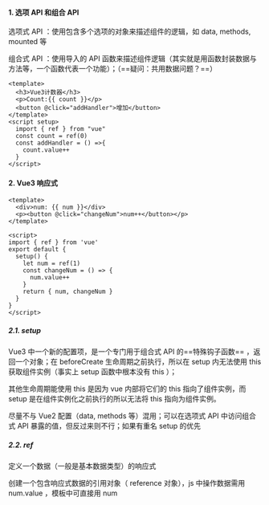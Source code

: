 #### 1. 选项 API 和组合 API 

选项式 API ：使用包含多个选项的对象来描述组件的逻辑，如 data, methods, mounted 等

组合式 API ：使用导入的 API 函数来描述组件逻辑（其实就是用函数封装数据与方法等，一个函数代表一个功能）；（==疑问：共用数据问题？==）

```vue
<template>
  <h3>Vue3计数器</h3>
  <p>Count:{{ count }}</p>
  <button @click="addHandler">增加</button>
</template>
<script setup>
  import { ref } from "vue"
  const count = ref(0)
  const addHandler = () =>{
    count.value++
  }
</script>
```



#### 2. Vue3 响应式

```vue
<template>
  <div>num: {{ num }}</div>
  <p><button @click="changeNum">num++</button></p>
</template>

<script>
import { ref } from 'vue'
export default {
  setup() {
    let num = ref(1)
    const changeNum = () => {
      num.value++
    }
    return { num, changeNum }
  }
}
</script>
```

##### 2.1. setup

Vue3 中一个新的配置项，是一个专门用于组合式 API 的==特殊钩子函数== ，返回一个对象；在 beforeCreate 生命周期之前执行，所以在 setup 内无法使用 this 获取组件实例（事实上 setup 函数中根本没有 this ）；

其他生命周期能使用 this 是因为 vue 内部将它们的 this 指向了组件实例，而 setup 是在组件实例化之前执行的所以无法将 this 指向为组件实例。

尽量不与 Vue2 配置（data, methods 等）混用；可以在选项式 API 中访问组合式 API 暴露的值，但反过来则不行；如果有重名 setup 的优先

##### 2.2. ref

定义一个数据（一般是基本数据类型）的响应式

创建一个包含响应式数据的引用对象（ reference 对象），js 中操作数据需用 num.value ，模板中可直接用 num 






















